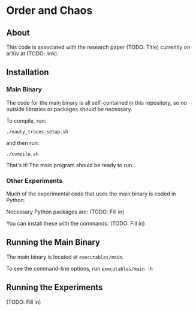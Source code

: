 # Order and Chaos

## About

This code is associated with the research paper (TODO: Title) currently on arXiv at (TODO: link).


## Installation

### Main Binary

The code for the main binary is all self-contained in this repository, so no outside libraries or packages should be necessary.

To compile, run:

`./nauty_traces_setup.sh`

and then run:

`./compile.sh`

That's it! The main program should be ready to run.


### Other Experiments

Much of the experimental code that uses the main binary is coded in Python.

Necessary Python packages are: (TODO: Fill in)

You can install these with the commands: (TODO: Fill in) 


## Running the Main Binary

The main binary is located at `executables/main`.

To see the command-line options, run `executables/main -h`


## Running the Experiments

(TODO: Fill in)
